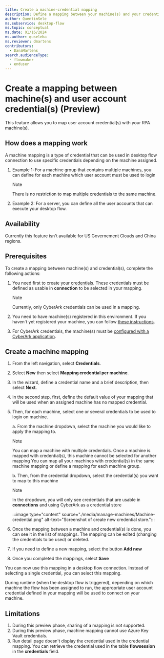 ```yaml
---
title: Create a machine-credential mapping
description: Define a mapping between your machine(s) and your credential(s) that will be used in your desktop flow connection.
author: QuentinSele
ms.subservice: desktop-flow
ms.topic: conceptual
ms.date: 01/16/2024
ms.author: quseleba
ms.reviewer: dmartens
contributors:
  - DanaMartens
search.audienceType: 
  - flowmaker
  - enduser
---
```


# Create a mapping between machine(s) and user account credential(s) (Preview)

This feature allows you to map user account credential(s) with your RPA machine(s).

## How does a mapping work 

A machine mapping is a type of credential that can be used in desktop flow connection to use specific credentials depending on the machine assigned.

1. Example 1: For a machine group that contains multiple machines, you can define for each machine which user account must be used to login
    > [!NOTE]
    > There is no restriction to map multiple credentials to the same machine.
    
2. Example 2: For a server, you can define all the user accounts that can execute your desktop flow.


## Availability 

Currently this feature isn't available for US Governement Clouds and China regions.

## Prerequisites

To create a mapping between machine(s) and credential(s), complete the following actions:
1. You need first to create your [credentials](create-cyberark-credential.md). These credentials must be defined as usable in **connection** to be selected in your mapping.

    > [!NOTE]
    > Currently, only CyberArk credentials can be used in a mapping.

2. You need to have machine(s) registered in this environment. If you haven't yet registered your machine, you can follow [these instructions](manage-machines.md).  
3. For CyberArk credentials, the machine(s) must be [configured with a CyberArk application](create-cyberark-credential.md).

## Create a machine mapping

1. From the left navigation, select **Credentials**.
1. Select **New** then select **Mapping credential per machine**.
1. In the wizard, define a credential name and a brief description, then select **Next**.
1. In the second step, first, define the default value of your mapping that will be used when an assigned machine has no mapped credential.
1. Then, for each machine, select one or several credentials to be used to login on machine.
   
    a. From the machine dropdown, select the machine you would like to apply the mapping to.

      > [!NOTE]
      > You can map a machine with multiple credentials.
      > Once a machine is mapped with credential(s), this machine cannot be selected for another mapping
      > You can map all your machines with credential(s) in the same machine mapping or define a mapping for each machine group.

    b. Then, from the credential dropdown, select the credential(s) you want to map to this machine

     > [!NOTE]
     > In the dropdown, you will only see credentials that are usable in **connections** and using CyberArk as a credential store

    :::image type="content" source="./media/manage-machines/Machine-credential.png" alt-text="Screenshot of create new credential store.":::

1. Once the mapping between a machine and credential(s) is done, you can see it in the list of mappings. The mapping can be edited (changing the credentials to be used) or deleted.
1. If you need to define a new mapping, select the button **Add new**
1. Once you completed the mappings, select **Save**

You can now use this mapping in a desktop flow connection. Instead of selecting a single credential, you can select this mapping.

During runtime (when the desktop flow is triggered), depending on which machine the flow has been assigned to run, the appropriate user account credential defined in your mapping will be used to connect on your machine.

## Limitations

1. During this preview phase, sharing of a mapping is not supported.
2. During this preview phase, machine mapping cannot use Azure Key Vault credentials.
3. Run detail page doesn't display the credential used in the credential mapping. You can retrieve the credential used in the table **flowsession** in the **credentials** field.



